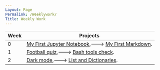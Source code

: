```yaml
---
Layout: Page
Permalink: /Weeklywork/
Title: Weekly Work
---
```


| Week      | Projects     |
| --------- | ------------ |
| 0 | [My First Jupyter Notebook](https://khalidfarahhh.github.io/project-1/jupyter/2022/09/05/_08_21_1st_Notebook-(1).html),---> [My First Markdown](https://khalidfarahhh.github.io/project-1/2022/08/21/Markdown.html). |
| 1 | [Football quiz](https://khalidfarahhh.github.io/project-1/collegeboard/2022/08/26/notebookquiz.html),---> [Bash tools check](https://khalidfarahhh.github.io/project-1/collegeboard/2022/08/28/bash.html). |
| 2 | [Dark mode](https://khalidfarahhh.github.io/project-1/),---> [List and Dictionaries](https://khalidfarahhh.github.io/project-1/collegeboard/2022/09/06/list-and-dictionaries.html). |
